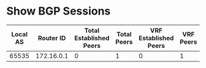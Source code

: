
# Show BGP Sessions
| Local AS | Router ID | Total Established Peers | Total Peers | VRF Established Peers | VRF Peers | VRF | Neighbor | Connections Dropped | Last Flap | Last Read | Last Write | Local Port | Notifications Received | Notifications Sent | Remote AS | Remote Port | State |
| -------- | --------- | ----------------------- | ----------- | --------------------- | --------- | --- | -------- | ------------------- | --------- | --------- | ---------- | ---------- | ---------------------- | ------------------ | --------- | ----------- | ----- |
| 65535 | 172.16.0.1 | 0 | 1 | 0 | 1 | default | 172.16.0.2 | 0 | 03:28:16 | never | never | 0 | 0 | 0 | 65535 | 0 | idle |